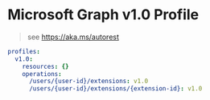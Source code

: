 # Microsoft Graph v1.0 Profile

> see https://aka.ms/autorest

``` yaml
profiles:
  v1.0:
    resources: {}
    operations:
      /users/{user-id}/extensions: v1.0
      /users/{user-id}/extensions/{extension-id}: v1.0

```
